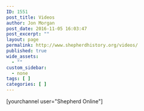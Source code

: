 ```yaml
---
ID: 1551
post_title: Videos
author: Jon Morgan
post_date: 2016-11-05 16:03:47
post_excerpt: ""
layout: page
permalink: http://www.shepherdhistory.org/videos/
published: true
wide_assets:
  - ""
custom_sidebar:
  - none
tags: [ ]
categories: [ ]
---
```

[yourchannel user="Shepherd Online"]